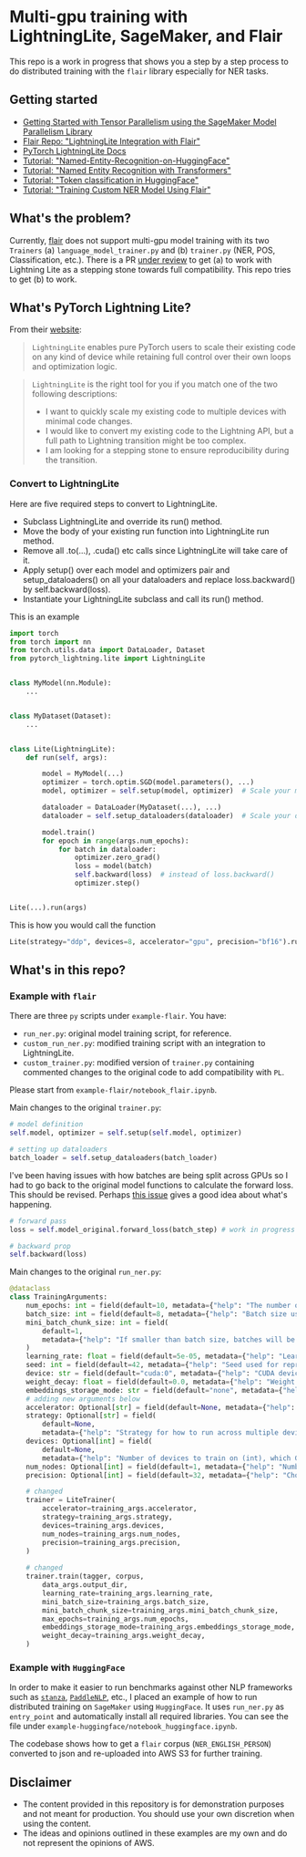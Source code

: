 # Multi-gpu training with LightningLite, SageMaker, and Flair

This repo is a work in progress that shows you a step by a step process to do distributed training with the `flair` library especially for NER tasks.

## Getting started
- [Getting Started with Tensor Parallelism using the SageMaker Model Parallelism Library
](https://github.com/aws/amazon-sagemaker-examples/blob/main/training/distributed_training/pytorch/model_parallel/gpt-j/11_train_gptj_smp_tensor_parallel_notebook.ipynb)
- [Flair Repo: "LightningLite Integration with Flair"](https://github.com/flairNLP/flair/pull/2700)
- [PyTorch LightningLite Docs](https://pytorch-lightning.readthedocs.io/en/stable/starter/lightning_lite.html)
- [Tutorial: "Named-Entity-Recognition-on-HuggingFace"](https://wandb.ai/biased-ai/Named-Entity%20Recognition%20on%20HuggingFace/reports/Named-Entity-Recognition-on-HuggingFace--Vmlldzo3NTk4NjY)
- [Tutorial: "Named Entity Recognition with Transformers"](https://chriskhanhtran.github.io/posts/named-entity-recognition-with-transformers/)
- [Tutorial: "Token classification in HuggingFace"](https://github.com/huggingface/transformers/tree/v4.17.0/examples/pytorch/token-classification)
- [Tutorial: "Training Custom NER Model Using Flair"](https://medium.com/thecyphy/training-custom-ner-model-using-flair-df1f9ea9c762)

## What's the problem?

Currently, [flair](https://github.com/flairNLP/flair/tree/master/flair) does not support multi-gpu model training with its two `Trainers` (a) `language_model_trainer.py` and (b) `trainer.py` (NER, POS, Classification, etc.). There is a PR [under review](https://github.com/flairNLP/flair/pull/2700) to get (a) to work with Lightning Lite as a stepping stone towards full compatibility. This repo tries to get (b) to work.

## What's PyTorch Lightning Lite?
From their [website](https://pytorch-lightning.readthedocs.io/en/stable/starter/lightning_lite.html):

> `LightningLite` enables pure PyTorch users to scale their existing code on any kind of device while retaining full control over their own loops and optimization logic.

> `LightningLite` is the right tool for you if you match one of the two following descriptions:
> - I want to quickly scale my existing code to multiple devices with minimal code changes.
> - I would like to convert my existing code to the Lightning API, but a full path to Lightning transition might be too complex. 
> - I am looking for a stepping stone to ensure reproducibility during the transition.

### Convert to LightningLite
Here are five required steps to convert to LightningLite.

- Subclass LightningLite and override its run() method.
- Move the body of your existing run function into LightningLite run method.
- Remove all .to(...), .cuda() etc calls since LightningLite will take care of it.
- Apply setup() over each model and optimizers pair and setup_dataloaders() on all your dataloaders and replace loss.backward() by self.backward(loss).
- Instantiate your LightningLite subclass and call its run() method.

This is an example
```python
import torch
from torch import nn
from torch.utils.data import DataLoader, Dataset
from pytorch_lightning.lite import LightningLite


class MyModel(nn.Module):
    ...


class MyDataset(Dataset):
    ...


class Lite(LightningLite):
    def run(self, args):

        model = MyModel(...)
        optimizer = torch.optim.SGD(model.parameters(), ...)
        model, optimizer = self.setup(model, optimizer)  # Scale your model / optimizers

        dataloader = DataLoader(MyDataset(...), ...)
        dataloader = self.setup_dataloaders(dataloader)  # Scale your dataloaders

        model.train()
        for epoch in range(args.num_epochs):
            for batch in dataloader:
                optimizer.zero_grad()
                loss = model(batch)
                self.backward(loss)  # instead of loss.backward()
                optimizer.step()


Lite(...).run(args)
```

This is how you would call the function

```python
Lite(strategy="ddp", devices=8, accelerator="gpu", precision="bf16").run(10)
```

## What's in this repo?

### Example with `flair`

There are three `py` scripts under `example-flair`. You have:

- `run_ner.py`: original model training script, for reference.
- `custom_run_ner.py`: modified training script with an integration to LightningLite.
- `custom_trainer.py`: modified version of `trainer.py` containing commented changes to the original code to add compatibility with `PL`.

Please start from `example-flair/notebook_flair.ipynb`.

Main changes to the original `trainer.py`:

```python
# model definition
self.model, optimizer = self.setup(self.model, optimizer)
```

```python
# setting up dataloaders
batch_loader = self.setup_dataloaders(batch_loader)
```

I've been having issues with how batches are being split across GPUs so I had to go back to the original model functions to calculate the forward loss. This should be revised. Perhaps [this issue](https://github.com/flairNLP/flair/issues/499) gives a good idea about what's happening.

```python
# forward pass
loss = self.model_original.forward_loss(batch_step) # work in progress // to be replaced
```

```python
# backward prop
self.backward(loss)
```

Main changes to the original `run_ner.py`:

```python
@dataclass
class TrainingArguments:
    num_epochs: int = field(default=10, metadata={"help": "The number of training epochs."})
    batch_size: int = field(default=8, metadata={"help": "Batch size used for training."})
    mini_batch_chunk_size: int = field(
        default=1,
        metadata={"help": "If smaller than batch size, batches will be chunked."},
    )
    learning_rate: float = field(default=5e-05, metadata={"help": "Learning rate"})
    seed: int = field(default=42, metadata={"help": "Seed used for reproducible fine-tuning results."})
    device: str = field(default="cuda:0", metadata={"help": "CUDA device string."})
    weight_decay: float = field(default=0.0, metadata={"help": "Weight decay for optimizer."})
    embeddings_storage_mode: str = field(default="none", metadata={"help": "Defines embedding storage method."})
    # adding new arguments below
    accelerator: Optional[str] = field(default=None, metadata={"help": "Choose the hardware to run on e.g. 'gpu'."})
    strategy: Optional[str] = field(
        default=None, 
        metadata={"help": "Strategy for how to run across multiple devices e.g. 'ddp', 'deepspeed'."})
    devices: Optional[int] = field(
        default=None, 
        metadata={"help": "Number of devices to train on (int), which GPUs to train on (list or str)"})
    num_nodes: Optional[int] = field(default=1, metadata={"help": "Number of GPU nodes for distributed training."})
    precision: Optional[int] = field(default=32, metadata={"help": "Choose training precision to use."})
```

```python
    # changed
    trainer = LiteTrainer( 
        accelerator=training_args.accelerator,
        strategy=training_args.strategy,
        devices=training_args.devices,
        num_nodes=training_args.num_nodes,
        precision=training_args.precision,
    )
    
    # changed
    trainer.train(tagger, corpus,
        data_args.output_dir,
        learning_rate=training_args.learning_rate,
        mini_batch_size=training_args.batch_size,
        mini_batch_chunk_size=training_args.mini_batch_chunk_size,
        max_epochs=training_args.num_epochs,
        embeddings_storage_mode=training_args.embeddings_storage_mode,
        weight_decay=training_args.weight_decay,
    )
```

### Example with `HuggingFace`

In order to make it easier to run benchmarks against other NLP frameworks such as [`stanza`](https://stanfordnlp.github.io/stanza/), [`PaddleNLP`](https://github.com/PaddlePaddle/PaddleNLP/blob/develop/README_en.md#quick-start), etc., I placed an example of how to run distributed training on `SageMaker` using `HuggingFace`. It uses `run_ner.py` as `entry_point` and automatically install all required libraries. You can see the file under `example-huggingface/notebook_huggingface.ipynb`.

The codebase shows how to get a `flair` corpus (`NER_ENGLISH_PERSON`) converted to json and re-uploaded into AWS S3 for further training.

## Disclaimer
- The content provided in this repository is for demonstration purposes and not meant for production. You should use your own discretion when using the content.
- The ideas and opinions outlined in these examples are my own and do not represent the opinions of AWS.